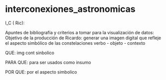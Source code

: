 # interconexiones_astronomicas


I_C ( Ric):

Apuntes de bibliografía y criterios a tomar para la visualización de datos:
Objetivo de la producción de Ricardo: 
generar una imagen digital que refleje el aspecto simbólico de las constelaciones
verbo - objeto - contexto

QUE:
img cont sinbolico

PARA QUE:
para ser usados como insumo

POR QUE:
por el aspecto simbolico



